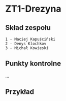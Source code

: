 # ZT1-Drezyna
## Skład zespołu
    1 - Maciej Kapuściński
    2 - Denys Klochkov
    3 - Michał Kowieski
    
## Punkty kontrolne
    
...


## Przykład

   [alt text]: http://galeranew.ii.pw.edu.pl:8100/GKOM.19Z/ZT1-Drezyna/Example/drezyna.JPG "Drezyna"